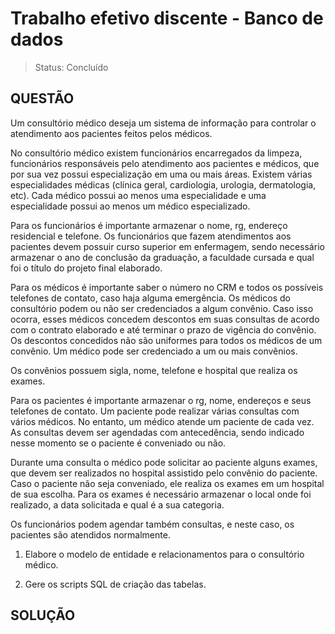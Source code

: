 # Trabalho efetivo discente - Banco de dados

> Status: Concluído

## QUESTÃO

Um consultório médico deseja um sistema de informação para controlar o atendimento aos pacientes feitos pelos médicos.

No consultório médico existem funcionários encarregados da limpeza, funcionários responsáveis pelo atendimento aos pacientes e médicos, que por sua vez possui especialização em uma ou mais áreas. Existem várias especialidades médicas (clínica geral, cardiologia, urologia, dermatologia, etc). Cada médico possui ao menos uma especialidade e uma especialidade possui ao menos um médico especializado.

Para os funcionários é importante armazenar o nome, rg, endereço residencial e telefone. Os funcionários que fazem atendimentos aos pacientes devem possuir curso superior em enfermagem, sendo necessário armazenar o ano de conclusão da graduação, a faculdade cursada e qual foi o título do projeto final elaborado.

Para os médicos é importante saber o número no CRM e todos os possíveis telefones de contato, caso haja alguma emergência. Os médicos do consultório podem ou não ser credenciados a algum convênio. Caso isso ocorra, esses médicos concedem descontos em suas consultas de acordo com o contrato elaborado e até terminar o prazo de vigência do convênio. Os descontos concedidos não são uniformes para todos os médicos de um convênio. Um médico pode ser credenciado a um ou mais convênios.

Os convênios possuem sigla, nome, telefone e hospital que realiza os exames.

Para os pacientes é importante armazenar o rg, nome, endereços e seus telefones de contato. Um paciente pode realizar várias consultas com vários médicos. No entanto, um médico atende um paciente de cada vez. As consultas devem ser agendadas com antecedência, sendo indicado nesse momento se o paciente é conveniado ou não.

Durante uma consulta o médico pode solicitar ao paciente alguns exames, que devem ser realizados no hospital assistido pelo convênio do paciente. Caso o paciente não seja conveniado, ele realiza os exames em um hospital de sua escolha. Para os exames é necessário armazenar o local onde foi realizado, a data solicitada e qual é a sua categoria.

Os funcionários podem agendar também consultas, e neste caso, os pacientes são atendidos normalmente.

 

 

1)    Elabore o modelo de entidade e relacionamentos para o consultório médico.

2)    Gere os scripts SQL de criação das tabelas.


## SOLUÇÃO


